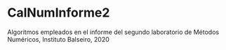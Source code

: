 # CalNumInforme2
Algoritmos empleados en el informe del segundo laboratorio de Métodos Numéricos, Instituto Balseiro, 2020
